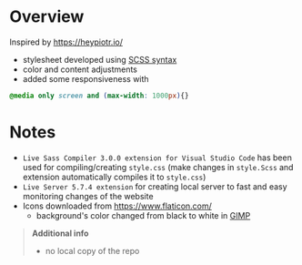 # Overview
Inspired by https://heypiotr.io/
* stylesheet developed using [SCSS syntax](https://sass-lang.com/documentation/syntax)
* color and content adjustments
* added some responsiveness with
```scss
@media only screen and (max-width: 1000px){}
```

# Notes
* `Live Sass Compiler 3.0.0 extension for Visual Studio Code` has been used for compiling/creating `style.css` (make changes in `style.Scss` and extension automatically compiles it to `style.css`)
* `Live Server 5.7.4 extension` for creating local server to fast and easy monitoring changes of the website
* Icons downloaded from https://www.flaticon.com/
  * background's color changed from black to white in [GIMP](https://www.gimp.org/)

> **Additional info**
> * no local copy of the repo